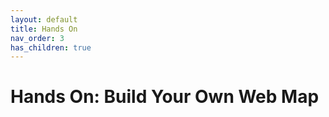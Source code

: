 ```yaml
---
layout: default
title: Hands On
nav_order: 3
has_children: true
---
```


# Hands On: Build Your Own Web Map
